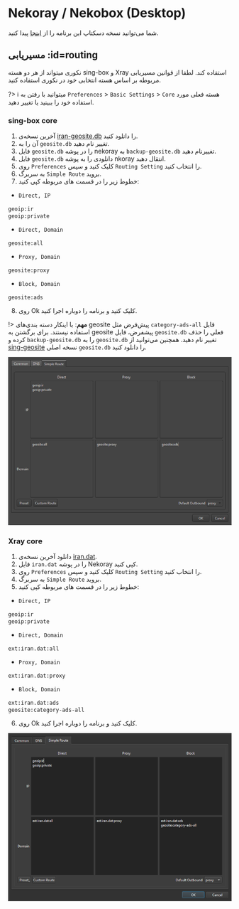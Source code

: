 # Nekoray / Nekobox (Desktop)

شما می‌توانید نسخه دسکتاپ این برنامه را از [اینجا](https://github.com/MatsuriDayo/nekoray) پیدا کنید.

## مسیریابی :id=routing

نکوری میتواند از هر دو هسته sing-box و Xray استفاده کند. لطفا از قوانین مسیریابی مربوطه بر اساس هسته انتخابی خود در نکوری استفاده کنید.

?> :information_source: میتوانید با رفتن به `Preferences` > `Basic Settings` > `Core` هسته فعلی مورد استفاده خود را ببینید یا تغییر دهید.

### sing-box core

1. آخرین نسخه‌ی [iran-geosite.db](https://github.com/bootmortis/iran-hosted-domains/releases/download/202409020032/iran-geosite.db) را دانلود کنید.
2. آن را به `geosite.db` تغییر نام دهید.
3. فایل `geosite.db` را در پوشه nekoray به `backup-geosite.db` تغییرنام دهید.
4. فایل `geosite.db` دانلودی را به پوشه nkoray انتقال دهید.
5. روی `Preferences` کلیک کنید و سپس `Routing Setting` را انتخاب کنید.
6. به سربرگ `Simple Route` بروید.
7. خطوط زیر را در قسمت های مربوطه کپی کنید:


-   `Direct, IP`

```
geoip:ir
geoip:private
```

-   `Direct, Domain`

```
geosite:all
```


-   `Proxy, Domain`

```
geosite:proxy
```

-   `Block, Domain`

```
geosite:ads
```

8. روی Ok کلیک کنید و برنامه را دوباره اجرا کنید.

!> **مهم**: با اینکار دسته بندی‌های geosite پیش‌فرض مثل `category-ads-all` قابل استفاده نیستند. برای برگشتن به geosite پیشفرض، فایل `geosite.db` فعلی را حذف کرده و `backup-geosite.db` را به `geosite.db` تغییر نام دهید. همچنین می‌توانید از [sing-geosite](https://github.com/SagerNet/sing-geosite/releases) نسخه اصلی `geosite.db` را دانلود کنید.

![nekoray-sing-box.png](../_images/nekoray-sing-box.png)

### Xray core

1. دانلود آخرین نسخه‌ی [iran.dat](https://github.com/bootmortis/iran-hosted-domains/releases/latest/download/iran.dat).
2. فایل `iran.dat` را در پوشه Nekoray کپی کنید.
3. روی `Preferences` کلیک کنید و سپس `Routing Setting` را انتخاب کنید.
4. به سربرگ `Simple Route` بروید.
5. خطوط زیر را در قسمت های مربوطه کپی کنید:

-   `Direct, IP`

```
geoip:ir
geoip:private
```

-   `Direct, Domain`

```
ext:iran.dat:all
```

-   `Proxy, Domain`

```
ext:iran.dat:proxy
```

-   `Block, Domain`

```
ext:iran.dat:ads
geosite:category-ads-all
```

6.  روی Ok کلیک کنید و برنامه را دوباره اجرا کنید.

![nekoray-xray](../_images/nekoray-xray.png)
